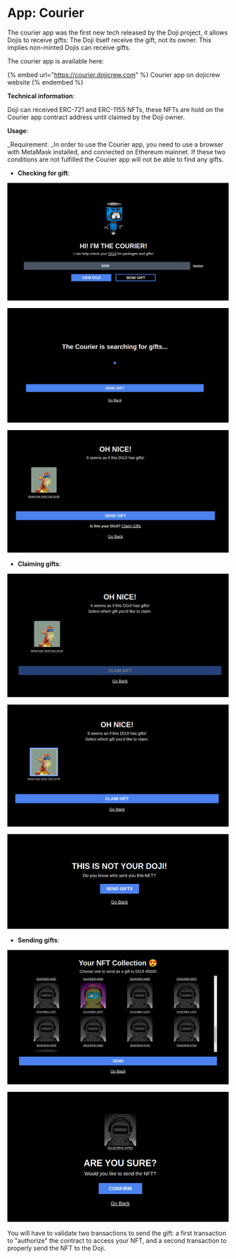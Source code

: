 # App: Courier

The courier app was the first new tech released by the Doji project, it allows Dojis to receive gifts: The Doji itself receive the gift, not its owner. This implies non-minted Dojis can receive gifts. 

The courier app is available here:

{% embed url="https://courier.dojicrew.com" %}
Courier app on dojicrew website
{% endembed %}

**Technical information**:

Doji can received ERC-721 and ERC-1155 NFTs, these NFTs are hold on the Courier app contract address until claimed by the Doji owner.

**Usage**:

_Requirement: _In order to use the Courier app, you need to use a browser with MetaMask installed, and connected on Ethereum mainnet. If these two conditions are not fulfilled the Courier app will not be able to find any gifts.

* **Checking for gift**:

![Enter the Doji ID number in the field (5000 in this example)](<../.gitbook/assets/image (2) (1).png>)

![After clicking on "View Doji", the Courier app will look for gifts](<../.gitbook/assets/image (4) (1) (1).png>)

![In case your Doji has gifts, they will appears on the page](<../.gitbook/assets/image (7) (1).png>)

* **Claiming gifts**:

![After clicking on "Claim Gifts", the Courier app will lead you to a Gift selection page, on which you will need to select/click the gift(s) you want to claim.](<../.gitbook/assets/image (1) (1).png>)

![After selecting the gift, click on "Claim Gift", validate the transaction and you will receive your gift](<../.gitbook/assets/image (6).png>)

![You can't claim gift from Doji you don't own however ](<../.gitbook/assets/image (5).png>)

* **Sending gifts**:

![After clicking on "Send Gift", the Courier app will show your NFT collection, from which you can select the gift you want to send](../.gitbook/assets/image.png)

![Select a NFT, click and "Send", and then "Confirm" on the following page](<../.gitbook/assets/image (3).png>)

You will have to validate two transactions to send the gift: a first transaction to "authorize" the contract to access your NFT, and a second transaction to properly send the NFT to the Doji.
